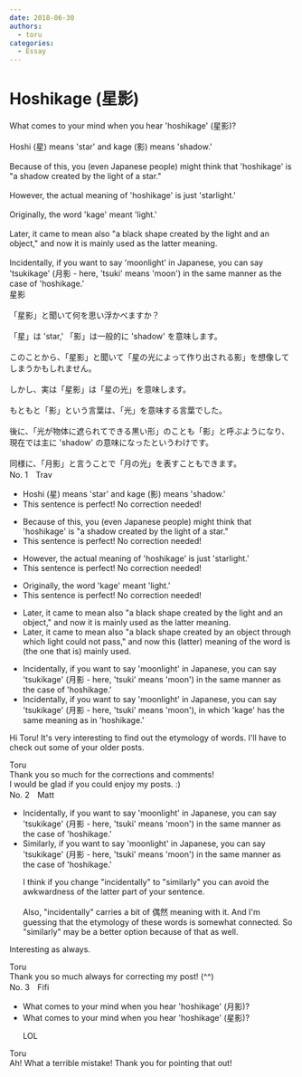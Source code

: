 ```yaml
---
date: 2018-06-30
authors:
  - toru
categories:
  - Essay
---
```


<h1 id="subject_show">Hoshikage (星影)</h1>
<div class="date" hidden>Jun 30, 2018 20:59</div>
<div id="post"><div id="body_show_ori">
What comes to your mind when you hear 'hoshikage' (星影)?<br/><br/>Hoshi (星) means 'star' and kage (影) means 'shadow.'<br/><br/>Because of this, you (even Japanese people) might think that 'hoshikage' is "a shadow created by the light of a star."<br/><br/>However, the actual meaning of 'hoshikage' is just 'starlight.'<br/><br/>Originally, the word 'kage' meant 'light.'<br/><br/>Later, it came to mean also "a black shape created by the light and an object," and now it is mainly used as the latter meaning.<br/><br/>Incidentally, if you want to say 'moonlight' in Japanese, you can say 'tsukikage' (月影 - here, 'tsuki' means 'moon') in the same manner as the case of 'hoshikage.'
</div></div>

<!-- more -->

<div id="post_ja"><div id="body_show_mo">
星影<br/><br/>「星影」と聞いて何を思い浮かべますか？<br/><br/>「星」は 'star,' 「影」は一般的に 'shadow' を意味します。<br/><br/>このことから、「星影」と聞いて「星の光によって作り出される影」を想像してしまうかもしれません。<br/><br/>しかし、実は「星影」は「星の光」を意味します。<br/><br/>もともと「影」という言葉は、「光」を意味する言葉でした。<br/><br/>後に、「光が物体に遮られてできる黒い形」のことも「影」と呼ぶようになり、現在では主に 'shadow' の意味になったというわけです。<br/><br/>同様に、「月影」と言うことで「月の光」を表すこともできます。
</div></div>
<div id="block"><div class="first_name"> No. 1　<span class="just_name">Trav</span></div><div id="block2">
<ul class="correction_field">
<li class="incorrect">Hoshi (星) means 'star' and kage (影) means 'shadow.'</li>
<li class="corrected perfect">This sentence is perfect! No correction needed!</li>
</ul>
<ul class="correction_field">
<li class="incorrect">Because of this, you (even Japanese people) might think that 'hoshikage' is "a shadow created by the light of a star."</li>
<li class="corrected perfect">This sentence is perfect! No correction needed!</li>
</ul>
<ul class="correction_field">
<li class="incorrect">However, the actual meaning of 'hoshikage' is just 'starlight.'</li>
<li class="corrected perfect">This sentence is perfect! No correction needed!</li>
</ul>
<ul class="correction_field">
<li class="incorrect">Originally, the word 'kage' meant 'light.'</li>
<li class="corrected perfect">This sentence is perfect! No correction needed!</li>
</ul>
<ul class="correction_field">
<li class="incorrect">Later, it came to mean also "a black shape created by the light and an object," and now it is mainly used as the latter meaning.</li>
<li class="corrected correct">
Later, it came to mean also "a black shape created by <span class="f_blue">an object through which light could not pass</span>," and now t<span class="f_blue">his</span> (latter) meaning <span class="f_blue">of the word is</span> (the one that is) mainly used.
</li>
</ul>
<ul class="correction_field">
<li class="incorrect">Incidentally, if you want to say 'moonlight' in Japanese, you can say 'tsukikage' (月影 - here, 'tsuki' means 'moon') in the same manner as the case of 'hoshikage.'</li>
<li class="corrected correct">
Incidentally, if you want to say 'moonlight' in Japanese, you can say 'tsukikage' (月影 - here, 'tsuki' means 'moon')<span class="f_blue">, in which 'kage' has the same meaning as in</span> 'hoshikage.'
</li>
</ul>
<p class="comment_small">
 Hi Toru!  It's very interesting to find out the etymology of words.  I'll have to check out some of your older posts.
</p>

</div><div class="name"><span class="just_name">Toru</span><br>
Thank you so much for the corrections and comments!<br/>I would be glad if you could enjoy my posts. :)
</div>
</div>
<div id="block"><div class="first_name"> No. 2　<span class="just_name">Matt</span></div><div id="block2">
<ul class="correction_field">
<li class="incorrect">Incidentally, if you want to say 'moonlight' in Japanese, you can say 'tsukikage' (月影 - here, 'tsuki' means 'moon') in the same manner as the case of 'hoshikage.'</li>
<li class="corrected correct">
<span class="f_blue">Similarly</span>, if you want to say 'moonlight' in Japanese, you can say 'tsukikage' (月影 - here, 'tsuki' means 'moon')<span class="sline"> in the same manner as the case of 'hoshikage.'</span>
<p class="correction_comment">I think if you change "incidentally" to "similarly" you can avoid the awkwardness of the latter part of your sentence.<br/><br/>Also, "incidentally" carries a bit of 偶然 meaning with it. And I'm guessing that the etymology of these words is somewhat connected. So "similarly" may be a better option because of that as well.</p>
</li>
</ul>
<p class="comment_small">
 Interesting as always.
</p>

</div><div class="name"><span class="just_name">Toru</span><br>
Thank you so much always for correcting my post! (^^)
</div>
</div>
<div id="block"><div class="first_name"> No. 3　<span class="just_name">Fifi</span></div><div id="block2">
<ul class="correction_field">
<li class="incorrect">What comes to your mind when you hear 'hoshikage' (月影)?</li>
<li class="corrected correct">
What comes to your mind when you hear 'hoshikage' (<span class="f_red">星</span>影)?
<p class="correction_comment">LOL</p>
</li>
</ul>
</div><div class="name"><span class="just_name">Toru</span><br>
Ah! What a terrible mistake! Thank you for pointing that out!
</div>
</div>
